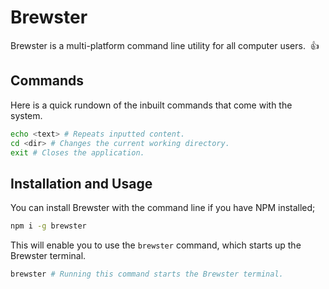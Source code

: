 # Brewster
Brewster is a multi-platform command line utility for all computer users. &nbsp;👍

## Commands
Here is a quick rundown of the inbuilt commands that come with the system.
```sh
echo <text> # Repeats inputted content.
cd <dir> # Changes the current working directory.
exit # Closes the application.
```

## Installation and Usage
You can install Brewster with the command line if you have NPM installed;
```sh
npm i -g brewster
```

This will enable you to use the `brewster` command, which starts up the Brewster terminal.
```sh
brewster # Running this command starts the Brewster terminal.
```